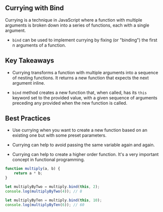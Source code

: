 ## Currying with Bind

Currying is a technique in JavaScript where a function with multiple arguments is broken down into a series of functions, each with a single argument.

-   `bind` can be used to implement currying by fixing (or "binding") the first n arguments of a function.

## Key Takeaways

-   Currying transforms a function with multiple arguments into a sequence of nesting functions. It returns a new function that expects the next argument inline.

-   `bind` method creates a new function that, when called, has its `this` keyword set to the provided value, with a given sequence of arguments preceding any provided when the new function is called.

## Best Practices

-   Use currying when you want to create a new function based on an existing one but with some preset parameters.

-   Currying can help to avoid passing the same variable again and again.

-   Currying can help to create a higher order function. It's a very important concept in functional programming.

```js
function multiply(a, b) {
	return a * b;
}

let multiplyByTwo = multiply.bind(this, 2);
console.log(multiplyByTwo(4)); // 8

let multiplyByTen = multiply.bind(this, 10);
console.log(multiplyByTen(6)); // 60
```
